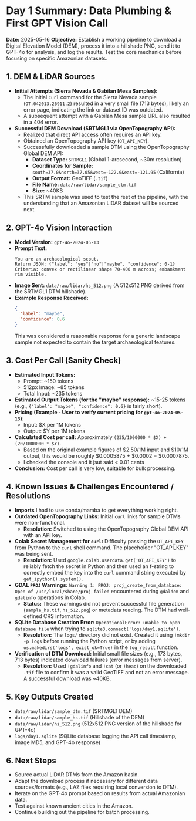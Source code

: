 # Day 1 Summary: Data Plumbing & First GPT Vision Call

**Date:** 2025-05-16
**Objective:** Establish a working pipeline to download a Digital Elevation Model (DEM), process it into a hillshade PNG, send it to GPT-4o for analysis, and log the results. Test the core mechanics before focusing on specific Amazonian datasets.

## 1. DEM & LiDAR Sources

*   **Initial Attempts (Sierra Nevada & Gabilan Mesa Samples):**
    *   The initial `curl` command for the Sierra Nevada sample (`OT.042013.26911.2`) resulted in a very small file (713 bytes), likely an error page, indicating the link or dataset ID was outdated.
    *   A subsequent attempt with a Gabilan Mesa sample URL also resulted in a 404 error.
*   **Successful DEM Download (SRTMGL1 via OpenTopography API):**
    *   Realized that direct API access often requires an API key.
    *   Obtained an OpenTopography API key (`OT_API_KEY`).
    *   Successfully downloaded a sample DTM using the OpenTopography Global DEM API:
        *   **Dataset Type:** `SRTMGL1` (Global 1-arcsecond, ~30m resolution)
        *   **Coordinates for Sample:** `south=37.0&north=37.05&west=-122.0&east=-121.95` (California)
        *   **Output Format:** GeoTIFF (`.tif`)
        *   **File Name:** `data/raw/lidar/sample_dtm.tif`
        *   **Size:** ~40KB
    *   This SRTM sample was used to test the rest of the pipeline, with the understanding that an Amazonian LiDAR dataset will be sourced next.

## 2. GPT-4o Vision Interaction

*   **Model Version:** `gpt-4o-2024-05-13`
*   **Prompt Text:**
    ```
    You are an archaeological scout.
    Return JSON: {"label": "yes"|"no"|"maybe", "confidence": 0-1}
    Criteria: convex or rectilinear shape 70-400 m across; embankment rim visible.
    ```
*   **Image Sent:** `data/raw/lidar/hs_512.png` (A 512x512 PNG derived from the SRTMGL1 DTM hillshade).
*   **Example Response Received:**
    ```json
    {
      "label": "maybe",
      "confidence": 0.6
    }
    ```
    This was considered a reasonable response for a generic landscape sample not expected to contain the target archaeological features.

## 3. Cost Per Call (Sanity Check)

*   **Estimated Input Tokens:**
    *   Prompt: ~150 tokens
    *   512px Image: ~85 tokens
    *   Total Input: ~235 tokens
*   **Estimated Output Tokens (for the "maybe" response):** ~15-25 tokens (e.g., `{"label": "maybe", "confidence": 0.6}` is fairly short).
*   **Pricing (Example - User to verify current pricing for `gpt-4o-2024-05-13`):**
    *   Input: $X per 1M tokens
    *   Output: $Y per 1M tokens
*   **Calculated Cost per call:** Approximately `(235/1000000 * $X) + (20/1000000 * $Y)`.
    *   Based on the original example figures of $2.50/1M input and $10/1M output, this would be roughly $0.0005875 + $0.0002 = $0.0007875.
    *   I checked the console and it jsut said < 0.01 cents
*   **Conclusion:** Cost per call is very low, suitable for bulk processing.

## 4. Known Issues & Challenges Encountered / Resolutions

*   **Imports** I had to use conda/mamba to get everything working right.
*   **Outdated OpenTopography Links:** Initial `curl` links for sample DTMs were non-functional.
    *   **Resolution:** Switched to using the OpenTopography Global DEM API with an API key.
*   **Colab Secret Management for `curl`:** Difficulty passing the `OT_API_KEY` from Python to the `curl` shell command. The placeholder "OT_API_KEY" was being sent.
    *   **Resolution:** Used `google.colab.userdata.get('OT_API_KEY')` to reliably fetch the secret in Python and then used an f-string to correctly embed the key into the `curl` command string executed by `get_ipython().system()`.
*   **GDAL `PROJ` Warnings:** `Warning 1: PROJ: proj_create_from_database: Open of /usr/local/share/proj failed` encountered during `gdaldem` and `gdalinfo` operations in Colab.
    *   **Status:** These warnings did not prevent successful file generation (`sample_hs.tif`, `hs_512.png`) or metadata reading. The DTM had well-defined CRS information.
*   **SQLite Database Creation Error:** `OperationalError: unable to open database file` when trying to `sqlite3.connect('logs/day1.sqlite')`.
    *   **Resolution:** The `logs/` directory did not exist. Created it using `!mkdir -p logs` before running the Python script, or by adding `os.makedirs('logs', exist_ok=True)` in the `log_result` function.
*   **Verification of DTM Download:** Initial small file sizes (e.g., 173 bytes, 713 bytes) indicated download failures (error messages from server).
    *   **Resolution:** Used `!gdalinfo` and `!cat` (or `!head`) on the downloaded `.tif` file to confirm it was a valid GeoTIFF and not an error message. A successful download was ~40KB.

## 5. Key Outputs Created

*   `data/raw/lidar/sample_dtm.tif` (SRTMGL1 DEM)
*   `data/raw/lidar/sample_hs.tif` (Hillshade of the DEM)
*   `data/raw/lidar/hs_512.png` (512x512 PNG version of the hillshade for GPT-4o)
*   `logs/day1.sqlite` (SQLite database logging the API call timestamp, image MD5, and GPT-4o response)

## 6. Next Steps

*   Source actual LiDAR DTMs from the Amazon basin.
*   Adapt the download process if necessary for different data sources/formats (e.g., LAZ files requiring local conversion to DTM).
*   Iterate on the GPT-4o prompt based on results from actual Amazonian data. 
*   Test against known ancient cities in the Amazon.
*   Continue building out the pipeline for batch processing.